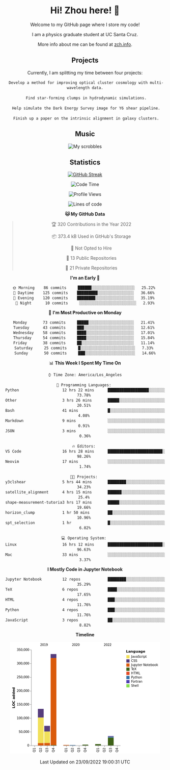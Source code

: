 <div align="center">
<h1> Hi! Zhou here! 👋 </h1>


Welcome to my GitHub page where I store my code! 

I am a physics graduate student at UC Santa Cruz. 

More info about me can be found at [zch.info](www.zch.info).

## Projects

Currently, I am splitting my time between four projects:
```
 Develop a method for improving optical cluster cosmology with multi-wavelength data.
 
 Find star-forming clumps in hydrodynamic simulations.
 
 Help simulate the Dark Energy Survey image for Y6 shear pipeline.
 
 Finish up a paper on the intrinsic alignment in galaxy clusters.
```

## Music
![My scrobbles](https://lastfm-recently-played.vercel.app/api?user=zchvsre)


## Statistics

[![GitHub Streak](https://github-readme-streak-stats.herokuapp.com/?user=zhouconghao&theme=highcontrast)](https://git.io/streak-stats)

<!--START_SECTION:waka-->
![Code Time](http://img.shields.io/badge/Code%20Time-357%20hrs%2030%20mins-blue)

![Profile Views](http://img.shields.io/badge/Profile%20Views-111-blue)

![Lines of code](https://img.shields.io/badge/From%20Hello%20World%20I%27ve%20Written-584%20Thousand%20lines%20of%20code-blue)

**🐱 My GitHub Data** 

> 🏆 320 Contributions in the Year 2022
 > 
> 📦 373.4 kB Used in GitHub's Storage 
 > 
> 🚫 Not Opted to Hire
 > 
> 📜 13 Public Repositories 
 > 
> 🔑 21 Private Repositories  
 > 
**I'm an Early 🐤** 

```text
🌞 Morning    86 commits     ██████░░░░░░░░░░░░░░░░░░░   25.22% 
🌆 Daytime    125 commits    █████████░░░░░░░░░░░░░░░░   36.66% 
🌃 Evening    120 commits    ████████░░░░░░░░░░░░░░░░░   35.19% 
🌙 Night      10 commits     ░░░░░░░░░░░░░░░░░░░░░░░░░   2.93%

```
📅 **I'm Most Productive on Monday** 

```text
Monday       73 commits     █████░░░░░░░░░░░░░░░░░░░░   21.41% 
Tuesday      43 commits     ███░░░░░░░░░░░░░░░░░░░░░░   12.61% 
Wednesday    58 commits     ████░░░░░░░░░░░░░░░░░░░░░   17.01% 
Thursday     54 commits     ████░░░░░░░░░░░░░░░░░░░░░   15.84% 
Friday       38 commits     ██░░░░░░░░░░░░░░░░░░░░░░░   11.14% 
Saturday     25 commits     █░░░░░░░░░░░░░░░░░░░░░░░░   7.33% 
Sunday       50 commits     ███░░░░░░░░░░░░░░░░░░░░░░   14.66%

```


📊 **This Week I Spent My Time On** 

```text
⌚︎ Time Zone: America/Los_Angeles

💬 Programming Languages: 
Python                   12 hrs 22 mins      ██████████████████░░░░░░░   73.78% 
Other                    3 hrs 26 mins       █████░░░░░░░░░░░░░░░░░░░░   20.51% 
Bash                     41 mins             █░░░░░░░░░░░░░░░░░░░░░░░░   4.08% 
Markdown                 9 mins              ░░░░░░░░░░░░░░░░░░░░░░░░░   0.91% 
JSON                     3 mins              ░░░░░░░░░░░░░░░░░░░░░░░░░   0.36%

🔥 Editors: 
VS Code                  16 hrs 28 mins      ████████████████████████░   98.26% 
Neovim                   17 mins             ░░░░░░░░░░░░░░░░░░░░░░░░░   1.74%

🐱‍💻 Projects: 
y3clshear                5 hrs 44 mins       ████████░░░░░░░░░░░░░░░░░   34.23% 
satellite_alignment      4 hrs 15 mins       ██████░░░░░░░░░░░░░░░░░░░   25.4% 
shape-measurement-tutoria3 hrs 17 mins       █████░░░░░░░░░░░░░░░░░░░░   19.66% 
horizon_clump            1 hr 50 mins        ██░░░░░░░░░░░░░░░░░░░░░░░   10.96% 
spt_selection            1 hr                █░░░░░░░░░░░░░░░░░░░░░░░░   6.02%

💻 Operating System: 
Linux                    16 hrs 12 mins      ████████████████████████░   96.63% 
Mac                      33 mins             ░░░░░░░░░░░░░░░░░░░░░░░░░   3.37%

```

**I Mostly Code in Jupyter Notebook** 

```text
Jupyter Notebook         12 repos            ████████░░░░░░░░░░░░░░░░░   35.29% 
TeX                      6 repos             ████░░░░░░░░░░░░░░░░░░░░░   17.65% 
HTML                     4 repos             ███░░░░░░░░░░░░░░░░░░░░░░   11.76% 
Python                   4 repos             ███░░░░░░░░░░░░░░░░░░░░░░   11.76% 
JavaScript               3 repos             ██░░░░░░░░░░░░░░░░░░░░░░░   8.82%

```


**Timeline**

![Chart not found](https://raw.githubusercontent.com/zhouconghao/zhouconghao/main/charts/bar_graph.png) 


 Last Updated on 23/09/2022 19:00:31 UTC
<!--END_SECTION:waka-->

<!-- ![](https://raw.githubusercontent.com/zhouconghao/github-stats/master/generated/overview.svg#gh-dark-mode-only)
![](https://raw.githubusercontent.com/zhouconghao/github-stats/master/generated/overview.svg#gh-light-mode-only)

![](https://raw.githubusercontent.com/zhouconghao/github-stats/master/generated/languages.svg#gh-dark-mode-only)
![](https://raw.githubusercontent.com/zhouconghao/github-stats/master/generated/languages.svg#gh-light-mode-only) -->

</div>


<!--
**zchvsre/zchvsre** is a ✨ _special_ ✨ repository because its `README.md` (this file) appears on your GitHub profile.

Here are some ideas to get you started:

- 🔭 I’m currently working on ...
- 🌱 I’m currently learning ...
- 👯 I’m looking to collaborate on ...
- 🤔 I’m looking for help with ...
- 💬 Ask me about ...
- 📫 How to reach me: ...
- 😄 Pronouns: ...
- ⚡ Fun fact: ...
-->
 
 </p>
